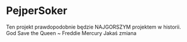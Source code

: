 # PejperSoker
Ten projekt prawdopodobnie będzie NAJGORSZYM projektem w historii. God Save the Queen ~ Freddie Mercury
Jakaś zmiana
